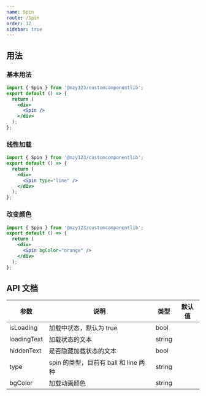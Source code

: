 ```yaml
---
name: Spin
route: /Spin
order: 12
sidebar: true
---
```


## 用法

### 基本用法

```jsx
import { Spin } from '@mzy123/customcomponentlib';
export default () => {
  return (
    <div>
      <Spin />
    </div>
  );
};
```

### 线性加载

```jsx
import { Spin } from '@mzy123/customcomponentlib';
export default () => {
  return (
    <div>
      <Spin type="line" />
    </div>
  );
};
```

### 改变颜色

```jsx
import { Spin } from '@mzy123/customcomponentlib';
export default () => {
  return (
    <div>
      <Spin bgColor="orange" />
    </div>
  );
};
```

## API 文档

| 参数        | 说明                                  | 类型   | 默认值 |
| --- | --- | --- | --- |
| isLoading   | 加载中状态，默认为 true               | bool   |        |
| loadingText | 加载状态的文本                        | string |        |
| hiddenText  | 是否隐藏加载状态的文本                | bool   |        |
| type        | spin 的类型，目前有 ball 和 line 两种 | string |        |
| bgColor     | 加载动画颜色                          | string |        |
